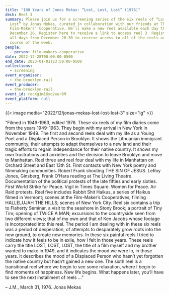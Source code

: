 ```yaml
---
title: "100 Years of Jonas Mekas: “Lost, Lost, Lost” (1976)"
deck: Reel 3
summary: Please join us for a screening series of the six reels of “Lost, Lost,
  Lost” by Jonas Mekas, curated in collaboration with our friends at The
  Film-Makers’ Cooperative. We’ll make a new reel available each day the week of
  December 26. Register here to receive a link to access reel 3. Register for
  all days from December 26-30 to receive access to all of the reels over the
  course of the week.
people:
  - person: film-makers-cooperative
date: 2022-12-28T00:00:00-0500
end_date: 2023-01-01T23:59:00-0500
collections:
  - screening
event_organizer:
  - the-brooklyn-rail
event_producer:
  - the-brooklyn-rail
event_id: recXg1m1Kxo2xur8M
event_platform: null
---
```

{{< image media="2022/12/jonas-mekas-lost-lost-lost-3" size="lg" >}}

“Filmed in 1949-1963, edited 1976. These six reels of my film diaries come from the years 1949-1963. They begin with my arrival in New York in November 1949. The first and second reels deal with my life as a Young Poet and a Displaced Person in Brooklyn. It shows the Lithuanian immigrant community, their attempts to adapt themselves to a new land and their tragic efforts to regain independance for their native country. It shows my own frustrations and anxieties and the decision to leave Brooklyn and move to Manhattan. Reel three and reel four deal with my life in Manhattan on Orchard Street and East 13th St. First contacts with New York poetry and filmmaking communities. Robert Frank shooting THE SIN OF JESUS. LeRoy Jones, Ginsberg, Frank O’Hara reading at The Living Theatre. Documentation of the political protests of the late fifties and early sixties. First World Strike for Peace. Vigil in Times Square. Women for Peace. Air Raid protests. Reel five includes Rabbit Shit Haikus, a series of Haikus filmed in Vermont; scenes at the Film-Maker’s Cooperatives; filming HALLELUJAH THE HILLS; scenes of New York City. Reel six contains a trip to Flaherty Seminar, a visit to the seashore in Stony Brook; a portrait of Tiny Tim; opening of TWICE A MAN; excursions to the countryside seen from two different views; that of my own and that of Ken Jacobs whose footage is incorporated into this reel. The period I am dealing with in these six reels was a period of desperation, of attempts to desparately grow roots into the new ground, to create new memories. In these six painful reels I tried to indicate how it feels to be in exile, how I felt in those years. These reels carry the title LOST, LOST, LOST, the title of a film myself and my brother wanted to make in 1949, and it indicates the mood we were in, in those years. It describes the mood of a Displaced Person who hasn’t yet forgotten the native country but hasn’t gained a new one. The sixth reel is a transitional reel where we begin to see some relaxation, where I begin to find moments of happiness. New life begins. What happens later, you’ll have to see the next installment of reels …”

– J.M., March 31, 1976. Jonas Mekas